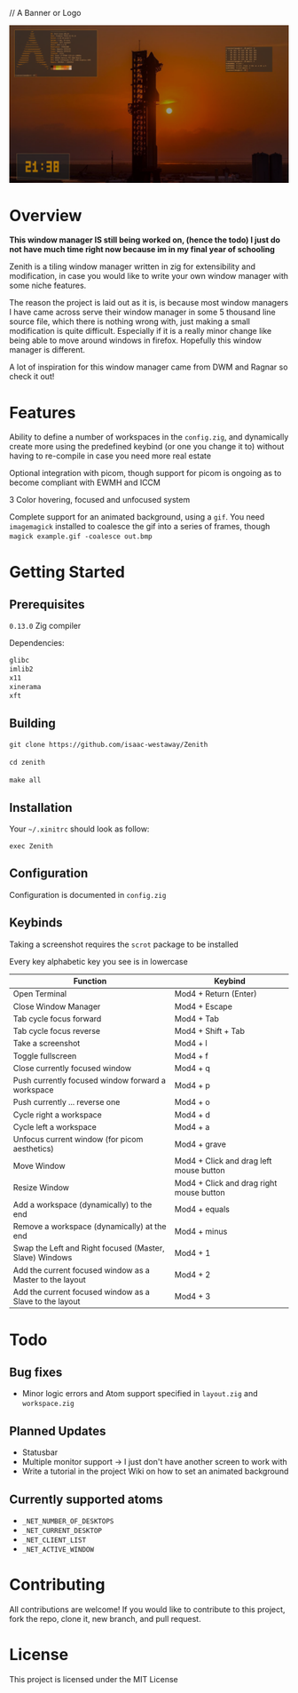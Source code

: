 // A Banner or Logo

![Screenshot](./image/screenshot2.png)

Overview
=======

**This window manager IS still being worked on, (hence the todo) I just do not have much time right now because im in my final year of schooling**

Zenith is a tiling window manager written in zig for extensibility and modification, in case you would like to write your own window manager with some niche features.

The reason the project is laid out as it is, is because most window managers I have came across serve their window manager in some 5 thousand line source file, which there is nothing wrong with, just making a small modification is quite difficult. Especially if it is a really minor change like being able to move around windows in firefox.
Hopefully this window manager is different.

A lot of inspiration for this window manager came from DWM and Ragnar so check it out!

Features
========

Ability to define a number of workspaces in the `config.zig`, and dynamically create more using the predefined keybind (or one you change it to) without having to re-compile in case you need more real estate

Optional integration with picom, though support for picom is ongoing as to become compliant with EWMH and ICCM

3 Color hovering, focused and unfocused system

Complete support for an animated background, using a `gif`. You need `imagemagick` installed to coalesce the gif into a series of frames, though
`magick example.gif -coalesce out.bmp`

Getting Started
===============

Prerequisites
-------------

`0.13.0` Zig compiler

Dependencies:
```
glibc
imlib2
x11
xinerama
xft
```

Building
--------

```
git clone https://github.com/isaac-westaway/Zenith

cd zenith

make all
```

Installation
------------

Your `~/.xinitrc` should look as follow:

```
exec Zenith
```

Configuration
-------------

Configuration is documented in `config.zig`

Keybinds
--------

Taking a screenshot requires the `scrot` package to be installed

Every key alphabetic key you see is in lowercase

| Function | Keybind |
| ---------------- | ------- |
| Open Terminal    | Mod4 + Return (Enter) |
| Close Window Manager | Mod4 + Escape |
| Tab cycle focus forward | Mod4 + Tab |
| Tab cycle focus reverse | Mod4 + Shift + Tab |
| Take a screenshot | Mod4 + l |
| Toggle fullscreen| Mod4 + f |
| Close currently focused window | Mod4 + q |
| Push currently focused window forward a workspace | Mod4 + p |
| Push currently ... reverse one | Mod4 + o |
| Cycle right a workspace | Mod4 + d |
| Cycle left a workspace | Mod4 + a |
| Unfocus current window (for picom aesthetics) | Mod4 + grave |
| Move Window | Mod4 + Click and drag left mouse button |
| Resize Window | Mod4 + Click and drag right mouse button |
| Add a workspace (dynamically) to the end | Mod4 + equals |
| Remove a workspace (dynamically) at the end | Mod4 + minus |
| Swap the Left and Right focused (Master, Slave) Windows | Mod4 + 1 |
| Add the current focused window as a Master to the layout | Mod4 + 2 |
| Add the current focused window as a Slave to the layout | Mod4 + 3 |


Todo
====

Bug fixes
---------
- Minor logic errors and Atom support specified in `layout.zig` and `workspace.zig`

Planned Updates
---------------
- Statusbar
- Multiple monitor support -> I just don't have another screen to work with
- Write a tutorial in the project Wiki on how to set an animated background

Currently supported atoms
-------------------------

- `_NET_NUMBER_OF_DESKTOPS`
- `_NET_CURRENT_DESKTOP`
- `_NET_CLIENT_LIST`
- `_NET_ACTIVE_WINDOW`

Contributing
============

All contributions are welcome! If you would like to contribute to this project, fork the repo, clone it, new branch, and pull request.

License
=======

This project is licensed under the MIT License
